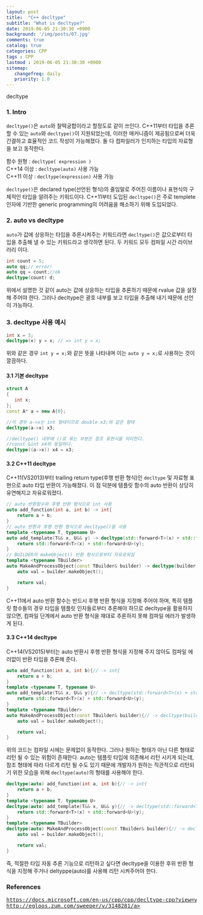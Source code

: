 ```yaml
---
layout: post
title:  "C++ decltype"
subtitle: "What is decltype?"
date: 2019-06-05 21:30:30 +0900
background: '/img/posts/07.jpg'
comments: true
catalog: true
categories: CPP
tags : CPP
lastmod : 2019-06-05 21:30:30 +0900
sitemap:
   changefreq: daily
   priority: 1.0
---
```


<div class="contentTitle">
decltype
</div>

### 1. Intro

`decltype()`은 `auto`와 찰떡궁합이라고 할정도로 같이 쓰인다. C++11부터 타입을 추론할 수 있는 `auto`와 `decltype()`이 지원되었는데, 이러한 매커니즘이 제공됨으로써 더욱 간결하고 효율적인 코드 작성이 가능해졌다. 둘 다 컴파일러가 인지하는 타입의 자료형을 보고 동작한다.

함수 원형 : `decltype( expression )`  
C++14 이상 : `decltype(auto)` 사용 가능  
C++11 이상 : `decltype(expression)` 사용 가능

`decltype()`은 declared type(선언된 형식)의 줄임말로 주어진 이름이나 표현식의 구체적인 타입을 알려주는 키워드이다.
C++11부터 도입된 `decltype()`은 주로 templete 인자에 기반한 generic programming의 어려움을 해소하기 위해 도입되었다.

### 2. auto vs decltype

`auto`가 값에 상응하는 타입을 추론시켜주는 키워드라면
`decltype()`은 값으로부터 타입을 추출해 낼 수 있는 키워드라고 생각하면 된다.
두 키워드 모두 컴파일 시간 라이브러리 이다.

```cpp
int count = 5;
auto qq;// error!
auto qq = count;//ok
decltype(count) d;
```

위에서 설명한 것 같이 auto는 값에 상응하는 타입을 추론하기 때문에  rvalue 값을 설정 해 주어야 한다.
그러나 decltype은 괄호 내부를 보고 타입을 추출해 내기 때문에 선언이 가능하다.

### 3. decltype 사용 예시

```cpp
int x = 3;
decltype(x) y = x; // => int y = x;
```

위와 같은 경우 `int y = x;`와 같은 뜻을 나타내며 이는 `auto y = x;`로 사용하는 것이 깔끔하다.

#### 3.1 기본 decltype

```cpp
struct A
{
   int x;
};
const A* a = new A{0};

//이 경우 a->x는 int 형태이므로 double x3;와 같은 형태
decltype(a->x) x3;

//decltype() 내부에 ()로 묶는 부분은 참조 표현식을 의미한다.
//const &int x4와 동일하다.
decltype((a->x)) x4 = x3;
```

#### 3.2 C++11 decltype

C++11(VS2013)부터 trailing return type(후행 반환 형식)인 `decltype` 및 자료형 표현으로 auto 타입 반환이 가능해졌다. 이 점 덕분에 템플릿 함수의 auto 반환이 상당히 유연해지고 자유로워졌다.

```cpp
// auto 반환함수와 후행 반환 형식으로 int 사용
auto add_function(int a, int b) -> int{
    return a + b;
}
// auto 반환과 후행 반환 형식으로 decltype()을 사용
template <typename T, typename U>
auto add_template(T&& x, U&& y) -> decltype(std::forward<T>(x) + std::forward<U>(y)){
    return std::forward<T>(x) + std::forward<U>(y);
}
// BUILDER의 makeObject() 반환 형식으로부터 자유로워짐
template <typename TBuilder>
auto MakeAndProcessObject(const TBuilder& builder) -> decltype(builder.makeObject()){
    auto val = builder.makeObject();

    return val;
}
```

C++11에서 auto 반환 함수는 반드시 후행 반환 형식을 지정해 주어야 하며,
특히 템플릿 함수들의 경우 타입을 템플릿 인자들로부터 추론해야 하므로 decltype을 활용하지 않으면,
컴파일 단계에서 auto 반환 형식을 재대로 추론하지 못해 컴파일 에러가 발생하게 된다.

#### 3.3 C++14 decltype

C++14(VS2015)부터는 auto 반환시 후행 반환 형식을 지정해 주지 않아도 컴파일 에러없이 반환 타입을 추론해 준다.

```cpp
auto add_function(int a, int b){// -> int{
    return a + b;
}
template <typename T, typename U>
auto add_template(T&& x, U&& y){// -> decltype(std::forward<T>(x) + std::forward<U>(y)){
    return std::forward<T>(x) + std::forward<U>(y);
}
template <typename TBuilder>
auto MakeAndProcessObject(const TBuilder& builder){// -> decltype(builder.makeObject()){
    auto val = builder.makeObject();

    return val;
}
```

위의 코드는 컴파일 시에는 문제없이 동작한다. 그러나 원하는 형태가 아닌 다른 형태로 리턴 될 수 있는 위험이 존재한다. auto는 템플릿 타입에 의존해서 리턴 시키게 되는데, 참조 형태에 따라 다르게 리턴 될 수도 있기 때문에 개발자가 원하는 직관적으로 리턴되기 위한 모습을 위해 `decltype(auto)`의 형태를 사용해야 한다.

```cpp
decltype(auto) add_function(int a, int b){// -> int{
    return a + b;
}
template <typename T, typename U>
decltype(auto) add_template(T&& x, U&& y){// -> decltype(std::forward<T>(x) + std::forward<U>(y)){
    return std::forward<T>(x) + std::forward<U>(y);
}
template <typename TBuilder>
decltype(auto) MakeAndProcessObject(const TBuilder& builder){// -> decltype(builder.makeObject()){
    auto val = builder.makeObject();

    return val;
}
```

즉, 적절한 타입 자동 추론 기능으로 리턴하고 싶다면 decltype을 이용한 후위 반환 형식을 지정해 주거나 deltyppe(auto)를 사용해 리턴 시켜주어야 한다.

### References

<pre>
<a href="https://docs.microsoft.com/en-us/cpp/cpp/decltype-cpp?view=vs-2019">https://docs.microsoft.com/en-us/cpp/cpp/decltype-cpp?view=vs-2019</a>
<a href="http://egloos.zum.com/sweeper/v/3148281">http://egloos.zum.com/sweeper/v/3148281/a>
</pre>

